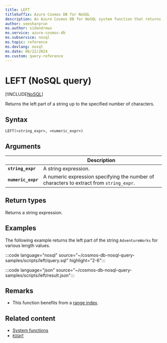 ```yaml
---
title: LEFT
titleSuffix: Azure Cosmos DB for NoSQL
description: An Azure Cosmos DB for NoSQL system function that returns a substring from the left side of a string.
author: seesharprun
ms.author: sidandrews
ms.service: azure-cosmos-db
ms.subservice: nosql
ms.topic: reference
ms.devlang: nosql
ms.date: 08/22/2024
ms.custom: query-reference
---
```


# LEFT (NoSQL query)

[!INCLUDE[NoSQL](../../includes/appliesto-nosql.md)]

Returns the left part of a string up to the specified number of characters.  
  
## Syntax
  
```nosql
LEFT(<string_expr>, <numeric_expr>)  
```  
  
## Arguments
  
| | Description |
| --- | --- |
| **`string_expr`** | A string expression. |
| **`numeric_expr`** | A numeric expression specifying the number of characters to extract from `string_expr`. |
  
## Return types
  
Returns a string expression.  
  
## Examples
  
The following example returns the left part of the string `AdventureWorks` for various length values.

:::code language="nosql" source="~/cosmos-db-nosql-query-samples/scripts/left/query.sql" highlight="2-6":::

:::code language="json" source="~/cosmos-db-nosql-query-samples/scripts/left/result.json":::

## Remarks

- This function benefits from a [range index](../../index-policy.md#includeexclude-strategy).

## Related content

- [System functions](system-functions.yml)
- [`RIGHT`](right.md)
